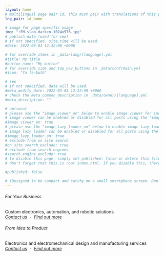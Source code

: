 ```yaml
---
layout: home
# multilingual page pair id, this must pair with translations of this page. (This name must be unique)
lng_pair: id_home

# image for page specific usage
img: ":EM-slab-darken-1024x576.jpg"
# publish date (used for seo)
# if not specified, site.time will be used.
#date: 2022-03-03 12:32:00 +0000

# for override items in _data/lang/[language].yml
#title: My title
#button_name: "My button"
# for override side_and_top_nav_buttons in _data/conf/main.yml
#icon: "fa fa-bath"

# seo
# if not specified, date will be used.
#meta_modify_date: 2022-03-03 12:32:00 +0000
# check the meta_common_description in _data/owner/[language].yml
#meta_description: ""

# optional
# please use the "image_viewer_on" below to enable image viewer for individual pages or posts (_posts/ or [language]/_posts folders).
# image viewer can be enabled or disabled for all posts using the "image_viewer_posts: true" setting in _data/conf/main.yml.
#image_viewer_on: true
# please use the "image_lazy_loader_on" below to enable image lazy loader for individual pages or posts (_posts/ or [language]/_posts folders).
# image lazy loader can be enabled or disabled for all posts using the "image_lazy_loader_posts: true" setting in _data/conf/main.yml.
#image_lazy_loader_on: true
# exclude from on site search
#on_site_search_exclude: true
# exclude from search engines
#search_engine_exclude: true
# to disable this page, simply set published: false or delete this file
# don't forget that this is root index.html. If you disable this, there will be no index.html page to open

#published: false

# (Designed to be compact and catchy on a small smartphone screen. Don't use word Automation - it's heavily used for business software)
---
```


###### For Your Business
Custom electronics, automation, and robotic solutions\
[_Contact us_](mailto:mail@1slab.com?subject=Hey%201SLab.com!)&nbsp; -&nbsp; [_Find out more_](/posts/2024-12-07-Custom_Business_Hardware)

###### From Idea to Product
Electronics and electromechanical design and manufacturing services\
[_Contact us_](mailto:mail@1slab.com?subject=Hey%201SLab.com!)&nbsp; -&nbsp; [_Find out more_](/posts/2024-12-06-Building_Electronic_Devices)